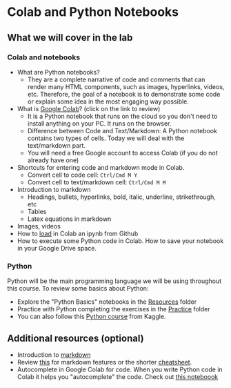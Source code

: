 # Colab and Python Notebooks

## What we will cover in the lab

### Colab and notebooks

- What are Python notebooks? 
    - They are a complete narrative of code and comments that can render many HTML components, such as images, hyperlinks, videos, etc. Therefore, the goal of a notebook is to demonstrate some code or explain some idea in the most engaging way possible.
- What is [Google Colab](https://colab.research.google.com/notebooks/basic_features_overview.ipynb)? (click on the link to review)
    - It is a Python notebook that runs on the cloud so you don't need to install anything on your PC. It runs on the browser.
    - Difference between Code and Text/Markdown: A Python notebook contains two types of cells. Today we will deal with the text/markdown part.
	- You will need a free Google account to access Colab (if you do not already have one)
- Shortcuts for entering code and markdown mode in Colab.
    - Convert cell to code cell:	`Ctrl/Cmd M Y`
    - Convert cell to text/markdown cell:	`Ctrl/Cmd M M`
- Introduction to markdown
    - Headings, bullets, hyperlinks, bold, italic, underline, strikethrough, etc
    - Tables
    - Latex equations in markdown
- Images, videos
- How to [load](https://colab.research.google.com/github/googlecolab/colabtools/blob/master/notebooks/colab-github-demo.ipynb) in Colab an ipynb from Github
- How to execute some Python code in Colab. How to save your notebook in your Google Drive space.

### Python

Python will be the main programming language we will be using throughout this course. To review some basics about Python:
- Explore the "Python Basics" notebooks in the [Resources](https://github.com/edoardochiarotti/class_datascience/tree/main/2023/01_Introduction/Resources) folder
- Practice with Python completing the exercises in the [Practice](https://github.com/edoardochiarotti/class_datascience/tree/main/2023/01_Introduction/Practice) folder   
- You can also follow this [Python course](https://www.kaggle.com/learn/python) from Kaggle.

## Additional resources (optional)

- Introduction to [markdown](https://colab.research.google.com/notebooks/markdown_guide.ipynb)
- Review [this](https://www.markdownguide.org/basic-syntax/) for markdown features or the shorter [cheatsheet](https://github.com/adam-p/markdown-here/wiki/Markdown-Cheatsheet).
- Autocomplete in Google Colab for code. When you write Python code in Colab it helps you "autocomplete" the code. Check out [this noteboook](https://colab.research.google.com/notebooks/basic_features_overview.ipynb#scrollTo=d4L9TOP9QSHn)
    



